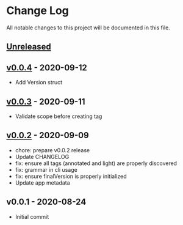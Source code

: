 # Change Log

All notable changes to this project will be documented in this file.

<a name="unreleased"></a>
## [Unreleased]



<a name="v0.0.4"></a>
## [v0.0.4] - 2020-09-12

- Add Version struct


<a name="v0.0.3"></a>
## [v0.0.3] - 2020-09-11

- Validate scope before creating tag


<a name="v0.0.2"></a>
## [v0.0.2] - 2020-09-09

- chore: prepare v0.0.2 release
- Update CHANGELOG
- fix: ensure all tags (annotated and light) are properly discovered
- fix: grammar in cli usage
- fix: ensure finalVersion is properly initialized
- Update app metadata


<a name="v0.0.1"></a>
## v0.0.1 - 2020-08-24

- Initial commit


[Unreleased]: https://github.com/1efty/semtag/compare/v0.0.4...HEAD
[v0.0.4]: https://github.com/1efty/semtag/compare/v0.0.3...v0.0.4
[v0.0.3]: https://github.com/1efty/semtag/compare/v0.0.2...v0.0.3
[v0.0.2]: https://github.com/1efty/semtag/compare/v0.0.1...v0.0.2
